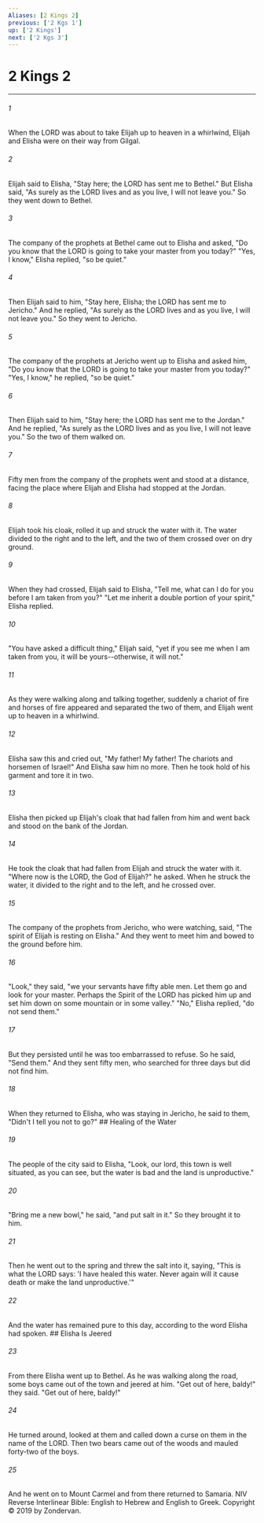 ```yaml
---
Aliases: [2 Kings 2]
previous: ['2 Kgs 1']
up: ['2 Kings']
next: ['2 Kgs 3']
---
```

# 2 Kings 2

***


###### 1 
When the LORD was about to take Elijah up to heaven in a whirlwind, Elijah and Elisha were on their way from Gilgal. 

###### 2 
Elijah said to Elisha, "Stay here; the LORD has sent me to Bethel." But Elisha said, "As surely as the LORD lives and as you live, I will not leave you." So they went down to Bethel. 

###### 3 
The company of the prophets at Bethel came out to Elisha and asked, "Do you know that the LORD is going to take your master from you today?" "Yes, I know," Elisha replied, "so be quiet." 

###### 4 
Then Elijah said to him, "Stay here, Elisha; the LORD has sent me to Jericho." And he replied, "As surely as the LORD lives and as you live, I will not leave you." So they went to Jericho. 

###### 5 
The company of the prophets at Jericho went up to Elisha and asked him, "Do you know that the LORD is going to take your master from you today?" "Yes, I know," he replied, "so be quiet." 

###### 6 
Then Elijah said to him, "Stay here; the LORD has sent me to the Jordan." And he replied, "As surely as the LORD lives and as you live, I will not leave you." So the two of them walked on. 

###### 7 
Fifty men from the company of the prophets went and stood at a distance, facing the place where Elijah and Elisha had stopped at the Jordan. 

###### 8 
Elijah took his cloak, rolled it up and struck the water with it. The water divided to the right and to the left, and the two of them crossed over on dry ground. 

###### 9 
When they had crossed, Elijah said to Elisha, "Tell me, what can I do for you before I am taken from you?" "Let me inherit a double portion of your spirit," Elisha replied. 

###### 10 
"You have asked a difficult thing," Elijah said, "yet if you see me when I am taken from you, it will be yours--otherwise, it will not." 

###### 11 
As they were walking along and talking together, suddenly a chariot of fire and horses of fire appeared and separated the two of them, and Elijah went up to heaven in a whirlwind. 

###### 12 
Elisha saw this and cried out, "My father! My father! The chariots and horsemen of Israel!" And Elisha saw him no more. Then he took hold of his garment and tore it in two. 

###### 13 
Elisha then picked up Elijah's cloak that had fallen from him and went back and stood on the bank of the Jordan. 

###### 14 
He took the cloak that had fallen from Elijah and struck the water with it. "Where now is the LORD, the God of Elijah?" he asked. When he struck the water, it divided to the right and to the left, and he crossed over. 

###### 15 
The company of the prophets from Jericho, who were watching, said, "The spirit of Elijah is resting on Elisha." And they went to meet him and bowed to the ground before him. 

###### 16 
"Look," they said, "we your servants have fifty able men. Let them go and look for your master. Perhaps the Spirit of the LORD has picked him up and set him down on some mountain or in some valley." "No," Elisha replied, "do not send them." 

###### 17 
But they persisted until he was too embarrassed to refuse. So he said, "Send them." And they sent fifty men, who searched for three days but did not find him. 

###### 18 
When they returned to Elisha, who was staying in Jericho, he said to them, "Didn't I tell you not to go?" ## Healing of the Water 

###### 19 
The people of the city said to Elisha, "Look, our lord, this town is well situated, as you can see, but the water is bad and the land is unproductive." 

###### 20 
"Bring me a new bowl," he said, "and put salt in it." So they brought it to him. 

###### 21 
Then he went out to the spring and threw the salt into it, saying, "This is what the LORD says: 'I have healed this water. Never again will it cause death or make the land unproductive.'" 

###### 22 
And the water has remained pure to this day, according to the word Elisha had spoken. ## Elisha Is Jeered 

###### 23 
From there Elisha went up to Bethel. As he was walking along the road, some boys came out of the town and jeered at him. "Get out of here, baldy!" they said. "Get out of here, baldy!" 

###### 24 
He turned around, looked at them and called down a curse on them in the name of the LORD. Then two bears came out of the woods and mauled forty-two of the boys. 

###### 25 
And he went on to Mount Carmel and from there returned to Samaria. NIV Reverse Interlinear Bible: English to Hebrew and English to Greek. Copyright © 2019 by Zondervan.
